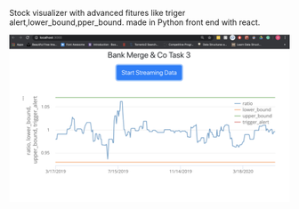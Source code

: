 Stock visualizer with advanced fitures like triger alert,lower_bound,pper_bound.
made in Python front end with react.

![img1.png](img1.png)
